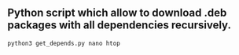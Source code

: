 ## Python script which allow to download .deb packages with all dependencies recursively.

```{r, engine='bash', count_lines}
python3 get_depends.py nano htop
```
